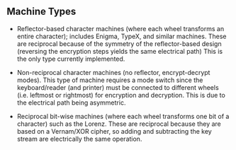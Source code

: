## Machine Types

- Reflector-based character machines (where each wheel transforms an entire
  character); includes Enigma, TypeX, and similar machines.  These are reciprocal
  because of the symmetry of the reflector-based design (reversing the encryption
  steps yields the same electrical path) This is the only type currently implemented.

- Non-reciprocal character machines (no reflector, encrypt-decrypt modes).  This type
  of machine requires a mode switch since the keyboard/reader (and printer) must be
  connected to different wheels (i.e. leftmost or rightmost) for encryption and decryption.
  This is due to the electrical path being asymmetric.

- Reciprocal bit-wise machines (where each wheel transforms one bit of a character)
  such as the Lorenz. These are reciprocal because they are based on a Vernam/XOR
  cipher, so adding and subtracting the key stream are electrically the same operation.

